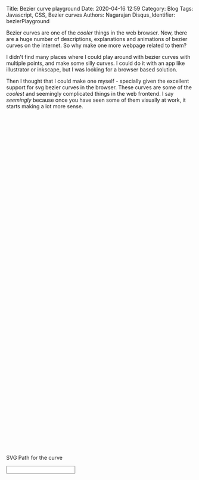Title: Bezier curve playground
Date: 2020-04-16 12:59
Category: Blog
Tags: Javascript, CSS, Bezier curves
Authors: Nagarajan
Disqus_Identifier: bezierPlayground

Bezier curves are one of the *cooler* things in the web browser. Now, there are a huge number of descriptions, explanations and animations of bezier curves on the internet. So why make one more webpage related to them?

I didn't find many places where I could play around with bezier curves with multiple points, and make some silly curves. I could do it with an app like illustrator or inkscape, but I was looking for a browser based solution.

Then I thought that I could make one myself - specially given the excellent support for svg bezier curves in the browser.
These curves are some of the *coolest* and seemingly complicated things in the web frontend. I say *seemingly* because once you have seen some of them visually at work, it starts making a lot more sense.


<div class='bezierContainer'>
    <div class="playground">
        <svg class='thecurve'>
            <path stroke-width="2px" stroke='#555' fill='transparent'></path>
        </svg>
        <svg class='thepoints'>
        </svg>
        <svg class='cpoints1'>
        </svg>
        <svg class='cpoints2'>
        </svg>
        <svg class='clines1'>
        </svg>
        <svg class='clines2'>
        </svg>
    </div>
    <div class="svgcode">
        <p>SVG Path for the curve</p>
        <div>
            <input readonly />
        </div>
    </div>
</div>

<link rel="stylesheet" href="/css/bezier/app.css">
<script src='/js/bezier/bezier.js'></script>
